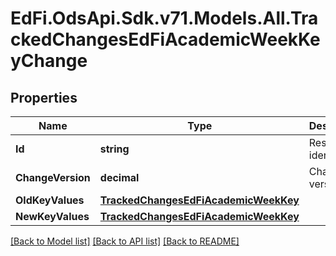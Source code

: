 # EdFi.OdsApi.Sdk.v71.Models.All.TrackedChangesEdFiAcademicWeekKeyChange

## Properties

Name | Type | Description | Notes
------------ | ------------- | ------------- | -------------
**Id** | **string** | Resource identifier | [optional] 
**ChangeVersion** | **decimal** | Change version | [optional] 
**OldKeyValues** | [**TrackedChangesEdFiAcademicWeekKey**](TrackedChangesEdFiAcademicWeekKey.md) |  | [optional] 
**NewKeyValues** | [**TrackedChangesEdFiAcademicWeekKey**](TrackedChangesEdFiAcademicWeekKey.md) |  | [optional] 

[[Back to Model list]](../README.md#documentation-for-models) [[Back to API list]](../README.md#documentation-for-api-endpoints) [[Back to README]](../README.md)


